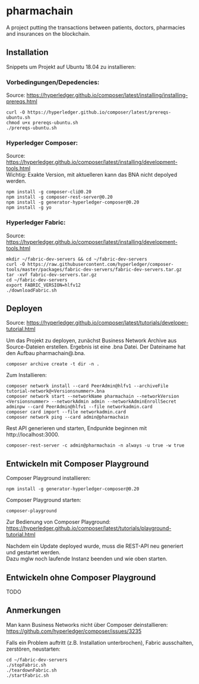# pharmachain

A project putting the transactions between patients, doctors, pharmacies and insurances on the blockchain.

## Installation

Snippets um Projekt auf Ubuntu 18.04 zu installieren:

### Vorbedingungen/Depedencies:
Source: https://hyperledger.github.io/composer/latest/installing/installing-prereqs.html
```
curl -O https://hyperledger.github.io/composer/latest/prereqs-ubuntu.sh
chmod u+x prereqs-ubuntu.sh
./prereqs-ubuntu.sh
```

### Hyperledger Composer:
Source: https://hyperledger.github.io/composer/latest/installing/development-tools.html  
Wichtig: Exakte Version, mit aktuelleren kann das BNA nicht depolyed werden.
```
npm install -g composer-cli@0.20
npm install -g composer-rest-server@0.20
npm install -g generator-hyperledger-composer@0.20
npm install -g yo
```

### Hyperledger Fabric:
Source: https://hyperledger.github.io/composer/latest/installing/development-tools.html
```
mkdir ~/fabric-dev-servers && cd ~/fabric-dev-servers
curl -O https://raw.githubusercontent.com/hyperledger/composer-tools/master/packages/fabric-dev-servers/fabric-dev-servers.tar.gz
tar -xvf fabric-dev-servers.tar.gz
cd ~/fabric-dev-servers
export FABRIC_VERSION=hlfv12
./downloadFabric.sh
```

## Deployen

Source: https://hyperledger.github.io/composer/latest/tutorials/developer-tutorial.html  

Um das Projekt zu deployen, zunächst Business Network Archive aus Source-Dateien erstellen. 
Ergebnis ist eine .bna Datei. Der Dateiname hat den Aufbau pharmachain@<Versionsnummer>.bna.
  
```
composer archive create -t dir -n .

```

Zum Installieren:

```
composer network install --card PeerAdmin@hlfv1 --archiveFile tutorial-network@<Versionsnummer>.bna  
composer network start --networkName pharmachain --networkVersion <Versionsnummer> --networkAdmin admin --networkAdminEnrollSecret adminpw --card PeerAdmin@hlfv1 --file networkadmin.card
composer card import --file networkadmin.card
composer network ping --card admin@pharmachain

```

Rest API generieren und starten, Endpunkte beginnen mit http://localhost:3000.  

```
composer-rest-server -c admin@pharmachain -n always -u true -w true
```

## Entwickeln mit Composer Playground

Composer Playground installieren:  
```
npm install -g generator-hyperledger-composer@0.20
```

Composer Playground starten:
```
composer-playground
```

Zur Bedienung von Composer Playground:  
https://hyperledger.github.io/composer/latest/tutorials/playground-tutorial.html

Nachdem ein Update deployed wurde, muss die REST-API neu generiert und gestartet werden.  
Dazu mglw noch laufende Instanz beenden und wie oben starten. 

## Entwickeln ohne Composer Playground

TODO  

## Anmerkungen

Man kann Business Networks nicht über Composer deinstallieren:
https://github.com/hyperledger/composer/issues/3235

Falls ein Problem auftritt (z.B. Installation unterbrochen), Fabric ausschalten, zerstören, neustarten:
```
cd ~/fabric-dev-servers
./stopFabric.sh
./teardownFabric.sh
./startFabric.sh
```




